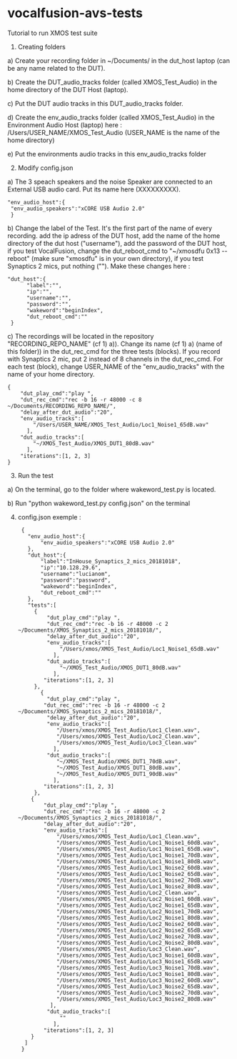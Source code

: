 # vocalfusion-avs-tests

Tutorial to run XMOS test suite

1) Creating folders

  a) Create your recording folder in ~/Documents/ in the dut_host laptop (can be any name related to the DUT).
  
  b) Create the DUT_audio_tracks folder (called XMOS_Test_Audio) in the home directory of the DUT Host (laptop).
  
  c) Put the DUT audio tracks in this DUT_audio_tracks folder.
  
  d) Create the env_audio_tracks folder (called XMOS_Test_Audio) in the Environment Audio Host (laptop) here : /Users/USER_NAME/XMOS_Test_Audio (USER_NAME is the name of the home directory)
  
  e) Put the environments audio tracks in this env_audio_tracks folder


2) Modify config.json

  a) The 3 speach speakers and the noise Speaker are connected to an External USB audio card. Put its name here (XXXXXXXXX).
  
    "env_audio_host":{
     "env_audio_speakers":"xCORE USB Audio 2.0"
     }

  
  b) Change the label of the Test. It's the first part of the name of every recording. add the ip adress of the DUT host, add the name of the home directory of the dut host ("username"), add the password of the DUT host, if you test VocalFusion, change the dut_reboot_cmd to "~/xmosdfu 0x13 --reboot" (make sure "xmosdfu" is in your own directory), if you test Synaptics 2 mics, put nothing (""). Make these changes here :

    "dut_host":{
          "label":"",
          "ip":"",
          "username":"",
          "password":"",
          "wakeword":"beginIndex",
          "dut_reboot_cmd":""
     }

  c) The recordings will be located in the repository "RECORDING_REPO_NAME" (cf 1) a)). Change its name (cf 1) a) (name of this folder)) in the dut_rec_cmd for the three tests (blocks). If you record with Synaptics 2 mic, put 2 instead of 8 channels in the dut_rec_cmd. For each test (block), change USER_NAME of the "env_audio_tracks" with the name of your home directory.

    {
        "dut_play_cmd":"play ",
        "dut_rec_cmd":"rec -b 16 -r 48000 -c 8 ~/Documents/RECORDING_REPO_NAME/",
        "delay_after_dut_audio":"20",
        "env_audio_tracks":[
            "/Users/USER_NAME/XMOS_Test_Audio/Loc1_Noise1_65dB.wav"
          ],
        "dut_audio_tracks":[
            "~/XMOS_Test_Audio/XMOS_DUT1_80dB.wav"
          ],
        "iterations":[1, 2, 3]
    }

3) Run the test
    
  a) On the terminal, go to the folder where wakeword_test.py is located.
  
  b) Run "python wakeword_test.py config.json" on the terminal
  
4) config.json exemple :

        {
          "env_audio_host":{
              "env_audio_speakers":"xCORE USB Audio 2.0"
          },
          "dut_host":{
              "label":"InHouse_Synaptics_2_mics_20181018",
              "ip":"10.128.29.6",
              "username":"lucianom",
              "password":"password",
              "wakeword":"beginIndex",
              "dut_reboot_cmd":""
          },
          "tests":[
            {
                "dut_play_cmd":"play ",
                "dut_rec_cmd":"rec -b 16 -r 48000 -c 2 ~/Documents/XMOS_Synaptics_2_mics_20181018/",
                "delay_after_dut_audio":"20",
                "env_audio_tracks":[
                    "/Users/xmos/XMOS_Test_Audio/Loc1_Noise1_65dB.wav"
                  ],
                "dut_audio_tracks":[
                    "~/XMOS_Test_Audio/XMOS_DUT1_80dB.wav"
                  ],
               "iterations":[1, 2, 3]
            },
              {
                "dut_play_cmd":"play ",
               "dut_rec_cmd":"rec -b 16 -r 48000 -c 2 ~/Documents/XMOS_Synaptics_2_mics_20181018/",
                "delay_after_dut_audio":"20",
                "env_audio_tracks":[
                   "/Users/xmos/XMOS_Test_Audio/Loc1_Clean.wav",
                   "/Users/xmos/XMOS_Test_Audio/Loc2_Clean.wav",
                   "/Users/xmos/XMOS_Test_Audio/Loc3_Clean.wav"
                  ],
                "dut_audio_tracks":[
                   "~/XMOS_Test_Audio/XMOS_DUT1_70dB.wav",
                   "~/XMOS_Test_Audio/XMOS_DUT1_80dB.wav",
                   "~/XMOS_Test_Audio/XMOS_DUT1_90dB.wav"
                  ],
               "iterations":[1, 2, 3]
            },
           {
               "dut_play_cmd":"play ",
               "dut_rec_cmd":"rec -b 16 -r 48000 -c 2 ~/Documents/XMOS_Synaptics_2_mics_20181018/",
               "delay_after_dut_audio":"20",
               "env_audio_tracks":[
                   "/Users/xmos/XMOS_Test_Audio/Loc1_Clean.wav",
                   "/Users/xmos/XMOS_Test_Audio/Loc1_Noise1_60dB.wav",
                   "/Users/xmos/XMOS_Test_Audio/Loc1_Noise1_65dB.wav",
                   "/Users/xmos/XMOS_Test_Audio/Loc1_Noise1_70dB.wav",
                   "/Users/xmos/XMOS_Test_Audio/Loc1_Noise1_80dB.wav",
                   "/Users/xmos/XMOS_Test_Audio/Loc1_Noise2_60dB.wav",
                   "/Users/xmos/XMOS_Test_Audio/Loc1_Noise2_65dB.wav",
                   "/Users/xmos/XMOS_Test_Audio/Loc1_Noise2_70dB.wav",
                   "/Users/xmos/XMOS_Test_Audio/Loc1_Noise2_80dB.wav",
                   "/Users/xmos/XMOS_Test_Audio/Loc2_Clean.wav",
                   "/Users/xmos/XMOS_Test_Audio/Loc2_Noise1_60dB.wav",
                   "/Users/xmos/XMOS_Test_Audio/Loc2_Noise1_65dB.wav",
                   "/Users/xmos/XMOS_Test_Audio/Loc2_Noise1_70dB.wav",
                   "/Users/xmos/XMOS_Test_Audio/Loc2_Noise1_80dB.wav",
                   "/Users/xmos/XMOS_Test_Audio/Loc2_Noise2_60dB.wav",
                   "/Users/xmos/XMOS_Test_Audio/Loc2_Noise2_65dB.wav",
                   "/Users/xmos/XMOS_Test_Audio/Loc2_Noise2_70dB.wav",
                   "/Users/xmos/XMOS_Test_Audio/Loc2_Noise2_80dB.wav",
                   "/Users/xmos/XMOS_Test_Audio/Loc3_Clean.wav",
                   "/Users/xmos/XMOS_Test_Audio/Loc3_Noise1_60dB.wav",
                   "/Users/xmos/XMOS_Test_Audio/Loc3_Noise1_65dB.wav",
                   "/Users/xmos/XMOS_Test_Audio/Loc3_Noise1_70dB.wav",
                   "/Users/xmos/XMOS_Test_Audio/Loc3_Noise1_80dB.wav",
                   "/Users/xmos/XMOS_Test_Audio/Loc3_Noise2_60dB.wav",
                   "/Users/xmos/XMOS_Test_Audio/Loc3_Noise2_65dB.wav",
                   "/Users/xmos/XMOS_Test_Audio/Loc3_Noise2_70dB.wav",
                   "/Users/xmos/XMOS_Test_Audio/Loc3_Noise2_80dB.wav"
                 ],
                "dut_audio_tracks":[
                    ""
                  ],
               "iterations":[1, 2, 3]
           }
         ]
        }


